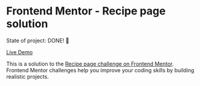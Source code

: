 # Frontend Mentor - Recipe page solution

State of project: DONE! 🎉

[Live Demo](https://marioa96.github.io/01_FEM_recipePage/)

This is a solution to the [Recipe page challenge on Frontend Mentor](https://www.frontendmentor.io/challenges/recipe-page-KiTsR8QQKm). Frontend Mentor challenges help you improve your coding skills by building realistic projects. 